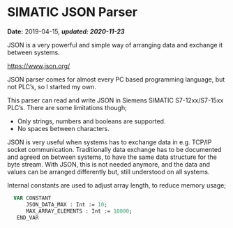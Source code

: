 # SIMATIC JSON Parser
**Date:** 2019-04-15, ***updated: 2020-11-23***

JSON is a very powerful and simple way of arranging data and exchange it between systems.

https://www.json.org/

JSON parser comes for almost every PC based programming language, but not PLC’s, so I started my own.

This parser can read and write JSON in Siemens SIMATIC S7-12xx/S7-15xx PLC’s.
There are some limitations though;
* Only strings, numbers and booleans are supported.
* No spaces between characters.

JSON is very useful when systems has to exchange data in e.g. TCP/IP socket communication. Traditionally data exchange has to be documented and agreed on between systems, to have the same data structure for the byte stream. With JSON, this is not needed anymore, and the data and values can be arranged differently but, still understood on all systems.

Internal constants are used to adjust array length, to reduce memory usage;

```pascal
  VAR CONSTANT 
      JSON_DATA_MAX : Int := 10;
      MAX_ARRAY_ELEMENTS : Int := 10000;
   END_VAR
```

